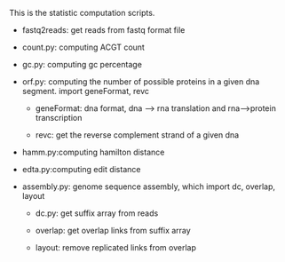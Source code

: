 This is the statistic computation scripts.

* fastq2reads: get reads from fastq format file

* count.py: computing ACGT count

* gc.py: computing gc percentage

* orf.py: computing the number of possible proteins in a given dna segment. import geneFormat, revc

  *  geneFormat: dna format, dna --> rna translation and rna-->protein transcription 

  *  revc: get the reverse complement strand of a given dna

* hamm.py:computing hamilton distance

* edta.py:computing edit distance

* assembly.py: genome sequence assembly, which import dc, overlap, layout

  *  dc.py: get suffix array from reads

  *  overlap: get overlap links from suffix array

  *  layout: remove replicated links from overlap


